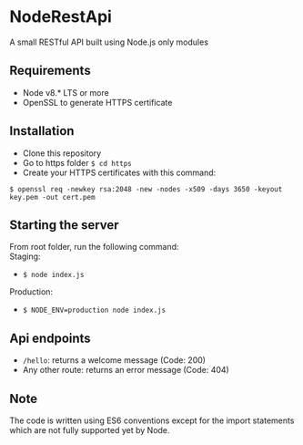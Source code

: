 # NodeRestApi
A small RESTful API built using Node.js only modules

## Requirements
- Node v8.* LTS or more
- OpenSSL to generate HTTPS certificate

## Installation
- Clone this repository
- Go to https folder `$ cd https`
- Create your HTTPS certificates with this command:  
 
`$ openssl req -newkey rsa:2048 -new -nodes -x509 -days 3650 -keyout key.pem -out cert.pem`

## Starting the server
From root folder, run the following command:  
Staging:
- `$ node index.js`
  
Production:  
- `$ NODE_ENV=production node index.js`

## Api endpoints
- `/hello`: returns a welcome message (Code: 200)
- Any other route: returns an error message (Code: 404)

## Note
The code is written using ES6 conventions except for the import statements which are not fully supported yet by Node.